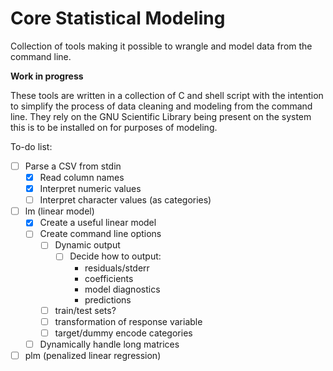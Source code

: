# Core Statistical Modeling

Collection of tools making it possible to wrangle and model data from the
command line.

**Work in progress**

These tools are written in a collection of C and shell script with the
intention to simplify the process of data cleaning and modeling from the
command line. They rely on the GNU Scientific Library being present on the
system this is to be installed on for purposes of modeling.

To-do list:
- [ ] Parse a CSV from stdin
    - [X] Read column names
    - [X] Interpret numeric values
    - [ ] Interpret character values (as categories)
- [ ] lm (linear model)
    - [X] Create a useful linear model
    - [ ] Create command line options
        - [ ] Dynamic output
            - [ ] Decide how to output:
                - residuals/stderr
                - coefficients
                - model diagnostics
                - predictions
        - [ ] train/test sets?
        - [ ] transformation of response variable
        - [ ] target/dummy encode categories
    - [ ] Dynamically handle long matrices
- [ ] plm (penalized linear regression)
